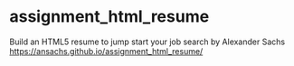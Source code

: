 # assignment_html_resume
Build an HTML5 resume to jump start your job search
by Alexander Sachs
https://ansachs.github.io/assignment_html_resume/
